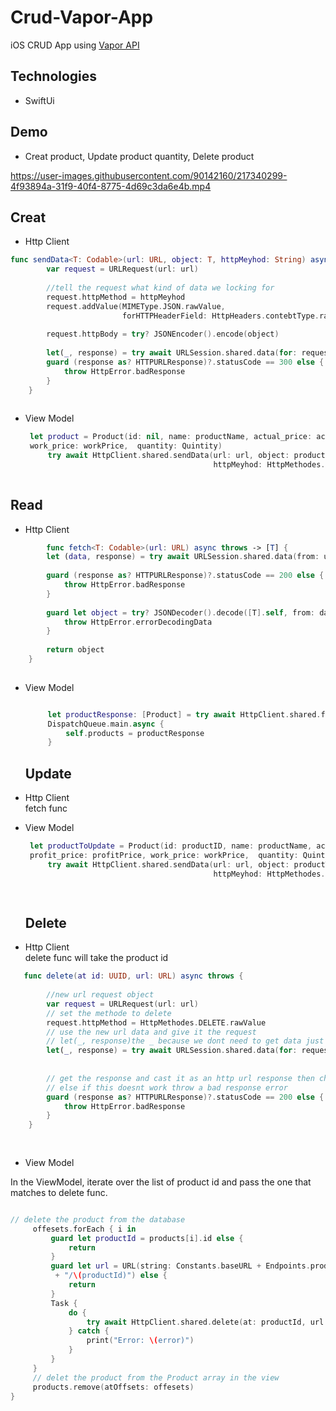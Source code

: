 # Crud-Vapor-App
iOS CRUD App using [Vapor API ](https://github.com/gyda13/First-Vapor-API) 



## Technologies
- SwiftUi

## Demo 
- Creat product, Update product quantity, Delete product


https://user-images.githubusercontent.com/90142160/217340299-4f93894a-31f9-40f4-8775-4d69c3da6e4b.mp4






## Creat
- Http Client
```swift
func sendData<T: Codable>(url: URL, object: T, httpMeyhod: String) async throws {
        var request = URLRequest(url: url)
        
        //tell the request what kind of data we locking for
        request.httpMethod = httpMeyhod
        request.addValue(MIMEType.JSON.rawValue,
                         forHTTPHeaderField: HttpHeaders.contebtType.rawValue)
        
        request.httpBody = try? JSONEncoder().encode(object)
        
        let(_, response) = try await URLSession.shared.data(for: request)
        guard (response as? HTTPURLResponse)?.statusCode == 300 else {
            throw HttpError.badResponse
        }
    }
    
   ```
 - View Model
 
   ```swift
    let product = Product(id: nil, name: productName, actual_price: actualPrice, profit_price: profitPrice, 
    work_price: workPrice,  quantity: Quintity)
        try await HttpClient.shared.sendData(url: url, object: product,
                                             httpMeyhod: HttpMethodes.POST.rawValue)
 
   ```
    

## Read
- Http Client
```swift
        func fetch<T: Codable>(url: URL) async throws -> [T] {
        let (data, response) = try await URLSession.shared.data(from: url)
        
        guard (response as? HTTPURLResponse)?.statusCode == 200 else {
            throw HttpError.badResponse
        }
        
        guard let object = try? JSONDecoder().decode([T].self, from: data) else{
            throw HttpError.errorDecodingData
        }
        
        return object
    }
    
   ```
 - View Model
   ```swift

        let productResponse: [Product] = try await HttpClient.shared.fetch(url: url)
        DispatchQueue.main.async {
            self.products = productResponse
        }
   ```
   
   ## Update
 - Http Client <br/> fetch func
 - View Model
   ```swift
    let productToUpdate = Product(id: productID, name: productName, actual_price: actualPrice, 
    profit_price: profitPrice, work_price: workPrice,  quantity: Quintity)
        try await HttpClient.shared.sendData(url: url, object: productToUpdate,
                                             httpMeyhod: HttpMethodes.PUT.rawValue)

                                             
   ```
   
   ## Delete
   
 - Http Client<br/>delete func will take the product id
```swift
   func delete(at id: UUID, url: URL) async throws {
        
        //new url request object
        var request = URLRequest(url: url)
        // set the methode to delete
        request.httpMethod = HttpMethodes.DELETE.rawValue
        // use the new url data and give it the request
        // let(_, response)the _ because we dont need to get data just a response
        let(_, response) = try await URLSession.shared.data(for: request)
        
        
        // get the response and cast it as an http url response then check if the status code is equal to 200
        // else if this doesnt work throw a bad response error
        guard (response as? HTTPURLResponse)?.statusCode == 200 else {
            throw HttpError.badResponse
        }
    }
    
    
   ```
 - View Model
 
 In the ViewModel, iterate over the list of product id and pass the one that matches to delete func.
   ```swift
  
 // delete the product from the database
        offesets.forEach { i in
            guard let productId = products[i].id else {
                return
            }
            guard let url = URL(string: Constants.baseURL + Endpoints.products
             + "/\(productId)") else {
                return
            }
            Task {
                do {
                    try await HttpClient.shared.delete(at: productId, url: url)
                } catch {
                    print("Error: \(error)")
                }
            }
        } 
        // delet the product from the Product array in the view
        products.remove(atOffsets: offesets)
   }
   ```
   





